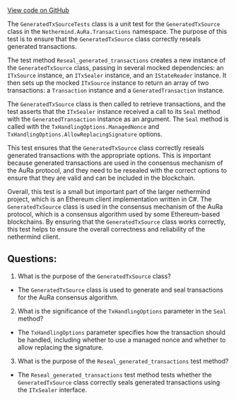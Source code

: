 [View code on GitHub](https://github.com/nethermindeth/nethermind/Nethermind.AuRa.Test/Transactions/GeneratedTxSourceTests.cs)

The `GeneratedTxSourceTests` class is a unit test for the `GeneratedTxSource` class in the `Nethermind.AuRa.Transactions` namespace. The purpose of this test is to ensure that the `GeneratedTxSource` class correctly reseals generated transactions.

The test method `Reseal_generated_transactions` creates a new instance of the `GeneratedTxSource` class, passing in several mocked dependencies: an `ITxSource` instance, an `ITxSealer` instance, and an `IStateReader` instance. It then sets up the mocked `ITxSource` instance to return an array of two transactions: a `Transaction` instance and a `GeneratedTransaction` instance. 

The `GeneratedTxSource` class is then called to retrieve transactions, and the test asserts that the `ITxSealer` instance received a call to its `Seal` method with the `GeneratedTransaction` instance as an argument. The `Seal` method is called with the `TxHandlingOptions.ManagedNonce` and `TxHandlingOptions.AllowReplacingSignature` options.

This test ensures that the `GeneratedTxSource` class correctly reseals generated transactions with the appropriate options. This is important because generated transactions are used in the consensus mechanism of the AuRa protocol, and they need to be resealed with the correct options to ensure that they are valid and can be included in the blockchain. 

Overall, this test is a small but important part of the larger nethermind project, which is an Ethereum client implementation written in C#. The `GeneratedTxSource` class is used in the consensus mechanism of the AuRa protocol, which is a consensus algorithm used by some Ethereum-based blockchains. By ensuring that the `GeneratedTxSource` class works correctly, this test helps to ensure the overall correctness and reliability of the nethermind client.
## Questions: 
 1. What is the purpose of the `GeneratedTxSource` class?
- The `GeneratedTxSource` class is used to generate and seal transactions for the AuRa consensus algorithm.

2. What is the significance of the `TxHandlingOptions` parameter in the `Seal` method?
- The `TxHandlingOptions` parameter specifies how the transaction should be handled, including whether to use a managed nonce and whether to allow replacing the signature.

3. What is the purpose of the `Reseal_generated_transactions` test method?
- The `Reseal_generated_transactions` test method tests whether the `GeneratedTxSource` class correctly seals generated transactions using the `ITxSealer` interface.